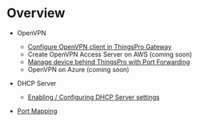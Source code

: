 # Overview

- OpenVPN
    - [Configure OpenVPN client in ThingsPro Gateway](https://www.moxa.com/doc/man/ThingsPro_Software_Suite_UM_e6.0.pdf#page=51)
    - Create OpenVPN Access Server on AWS (coming soon)
    - [Manage device behind ThingsPro with Port Forwarding](https://www.moxa.com/doc/man/ThingsPro_Software_Suite_UM_e6.0.pdf#page=54)
    - OpenVPN on Azure (coming soon)

- DHCP Server
    - [Enabling / Configuring DHCP Server settings](https://www.moxa.com/doc/man/ThingsPro_Software_Suite_UM_e6.0.pdf#page=48)

- [Port Mapping](https://www.moxa.com/doc/man/ThingsPro_Software_Suite_UM_e6.0.pdf#page=54)
